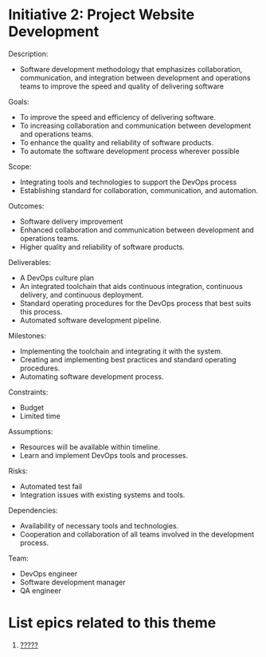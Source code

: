 # Initiative 2: Project Website Development
Description: 
* Software development methodology that emphasizes collaboration, communication, and integration between development and operations teams to improve the speed and quality of delivering software

Goals: 
* To improve the speed and efficiency of delivering software.
* To increasing collaboration and communication between development and operations teams.
* To enhance the quality and reliability of software products.
* To automate the software development process wherever possible

Scope: 
* Integrating tools and technologies to support the DevOps process
* Establishing standard for collaboration, communication, and automation.

Outcomes:
* Software delivery improvement
* Enhanced collaboration and communication between development and operations teams.
* Higher quality and reliability of software products.

Deliverables:
* A DevOps culture plan
* An integrated toolchain that aids continuous integration, continuous delivery, and continuous deployment.
* Standard operating procedures for the DevOps process that best suits this process.
* Automated software development pipeline.

Milestones:
* Implementing the toolchain and integrating it with the system.
* Creating and implementing best practices and standard operating procedures.
* Automating software development process.

Constraints:
* Budget
* Limited time

Assumptions:
* Resources will be available within timeline.
* Learn and implement DevOps tools and processes.

Risks:
* Automated test fail
* Integration issues with existing systems and tools.

Dependencies:
* Availability of necessary tools and technologies.
* Cooperation and collaboration of all teams involved in the development process.

Team: 
* DevOps engineer 
* Software development manager 
* QA engineer

# List epics related to this theme
1. [?????](/Users/alexjang/PycharmProjects/mywebclass-agile-docs/documentation/theme_1/initiatives/epic_PGJ.md[epic_PGJ.md](epic_PGJ.md))